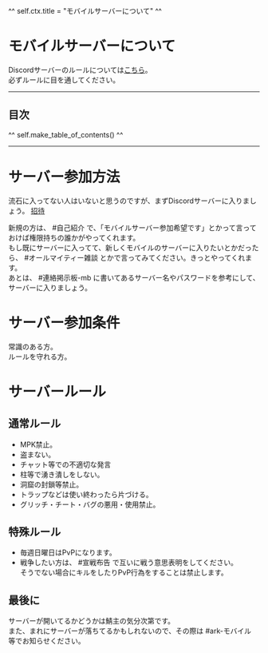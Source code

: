 ^^ self.ctx.title = "モバイルサーバーについて" ^^

# モバイルサーバーについて
Discordサーバーのルールについては[こちら](/rule/index.html)。  
必ずルールに目を通してください。

---
## 目次
^^ self.make_table_of_contents() ^^

---

# サーバー参加方法
流石に入ってない人はいないと思うのですが、まずDiscordサーバーに入りましょう。  [招待](https://discord.gg/y2dMmG53PH)

新規の方は、 #自己紹介 で、「モバイルサーバー参加希望です」とかって言っておけば権限持ちの誰かがやってくれます。  
もし既にサーバーに入ってて、新しくモバイルのサーバーに入りたいとかだったら、 #オールマイティー雑談 とかで言ってみてください。きっとやってくれます。  
あとは、 #連絡掲示板-mb に書いてあるサーバー名やパスワードを参考にして、サーバーに入りましょう。

# サーバー参加条件
常識のある方。  
ルールを守れる方。

# サーバールール
## 通常ルール
- MPK禁止。
- 盗まない。
- チャット等での不適切な発言
- 柱等で湧き潰しをしない。
- 洞窟の封鎖等禁止。
- トラップなどは使い終わったら片づける。
- グリッチ・チート・バグの悪用・使用禁止。

## 特殊ルール
- 毎週日曜日はPvPになります。
- 戦争したい方は、 #宣戦布告 で互いに戦う意思表明をしてください。  
    そうでない場合にキルをしたりPvP行為をすることは禁止します。

## 最後に
サーバーが開いてるかどうかは鯖主の気分次第です。  
また、まれにサーバーが落ちてるかもしれないので、その際は #ark-モバイル 等でお知らせください。
